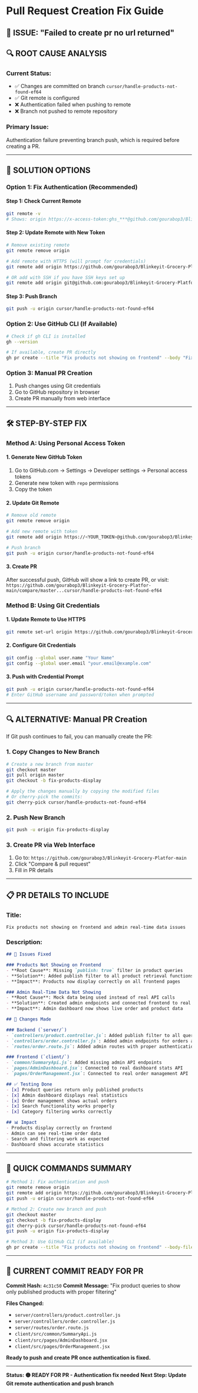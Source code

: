 # Pull Request Creation Fix Guide

## 🚨 **ISSUE**: "Failed to create pr no url returned"

## 🔍 **ROOT CAUSE ANALYSIS**

### **Current Status:**
- ✅ Changes are committed on branch `cursor/handle-products-not-found-ef64`
- ✅ Git remote is configured
- ❌ Authentication failed when pushing to remote
- ❌ Branch not pushed to remote repository

### **Primary Issue:**
Authentication failure preventing branch push, which is required before creating a PR.

---

## 🔧 **SOLUTION OPTIONS**

### **Option 1: Fix Authentication (Recommended)**

#### **Step 1: Check Current Remote**
```bash
git remote -v
# Shows: origin https://x-access-token:ghs_***@github.com/gourabop3/Blinkeyit-Grocery-Platfor-main
```

#### **Step 2: Update Remote with New Token**
```bash
# Remove existing remote
git remote remove origin

# Add remote with HTTPS (will prompt for credentials)
git remote add origin https://github.com/gourabop3/Blinkeyit-Grocery-Platfor-main.git

# OR add with SSH if you have SSH keys set up
git remote add origin git@github.com:gourabop3/Blinkeyit-Grocery-Platfor-main.git
```

#### **Step 3: Push Branch**
```bash
git push -u origin cursor/handle-products-not-found-ef64
```

### **Option 2: Use GitHub CLI (If Available)**
```bash
# Check if gh CLI is installed
gh --version

# If available, create PR directly
gh pr create --title "Fix products not showing on frontend" --body "Fixes issues with product display and admin real-time data"
```

### **Option 3: Manual PR Creation**
1. Push changes using Git credentials
2. Go to GitHub repository in browser
3. Create PR manually from web interface

---

## 🛠️ **STEP-BY-STEP FIX**

### **Method A: Using Personal Access Token**

#### **1. Generate New GitHub Token**
1. Go to GitHub.com → Settings → Developer settings → Personal access tokens
2. Generate new token with `repo` permissions
3. Copy the token

#### **2. Update Git Remote**
```bash
# Remove old remote
git remote remove origin

# Add new remote with token
git remote add origin https://<YOUR_TOKEN>@github.com/gourabop3/Blinkeyit-Grocery-Platfor-main.git

# Push branch
git push -u origin cursor/handle-products-not-found-ef64
```

#### **3. Create PR**
After successful push, GitHub will show a link to create PR, or visit:
`https://github.com/gourabop3/Blinkeyit-Grocery-Platfor-main/compare/master...cursor/handle-products-not-found-ef64`

### **Method B: Using Git Credentials**

#### **1. Update Remote to Use HTTPS**
```bash
git remote set-url origin https://github.com/gourabop3/Blinkeyit-Grocery-Platfor-main.git
```

#### **2. Configure Git Credentials**
```bash
git config --global user.name "Your Name"
git config --global user.email "your.email@example.com"
```

#### **3. Push with Credential Prompt**
```bash
git push -u origin cursor/handle-products-not-found-ef64
# Enter GitHub username and password/token when prompted
```

---

## 🔍 **ALTERNATIVE: Manual PR Creation**

If Git push continues to fail, you can manually create the PR:

### **1. Copy Changes to New Branch**
```bash
# Create a new branch from master
git checkout master
git pull origin master
git checkout -b fix-products-display

# Apply the changes manually by copying the modified files
# Or cherry-pick the commits:
git cherry-pick cursor/handle-products-not-found-ef64
```

### **2. Push New Branch**
```bash
git push -u origin fix-products-display
```

### **3. Create PR via Web Interface**
1. Go to: `https://github.com/gourabop3/Blinkeyit-Grocery-Platfor-main`
2. Click "Compare & pull request"
3. Fill in PR details

---

## 📋 **PR DETAILS TO INCLUDE**

### **Title:**
```
Fix products not showing on frontend and admin real-time data issues
```

### **Description:**
```markdown
## 🐛 Issues Fixed

### Products Not Showing on Frontend
- **Root Cause**: Missing `publish: true` filter in product queries
- **Solution**: Added publish filter to all product retrieval functions
- **Impact**: Products now display correctly on all frontend pages

### Admin Real-Time Data Not Showing
- **Root Cause**: Mock data being used instead of real API calls
- **Solution**: Created admin endpoints and connected frontend to real APIs
- **Impact**: Admin dashboard now shows live order and product data

## 🔧 Changes Made

### Backend (`server/`)
- `controllers/product.controller.js`: Added publish filter to all queries
- `controllers/order.controller.js`: Added admin endpoints for orders and stats
- `routes/order.route.js`: Added admin routes with proper authentication

### Frontend (`client/`)
- `common/SummaryApi.js`: Added missing admin API endpoints
- `pages/AdminDashboard.jsx`: Connected to real dashboard stats API
- `pages/OrderManagement.jsx`: Connected to real order management API

## ✅ Testing Done
- [x] Product queries return only published products
- [x] Admin dashboard displays real statistics
- [x] Order management shows actual orders
- [x] Search functionality works properly
- [x] Category filtering works correctly

## 📊 Impact
- Products display correctly on frontend
- Admin can see real-time order data
- Search and filtering work as expected
- Dashboard shows accurate statistics
```

---

## 🚀 **QUICK COMMANDS SUMMARY**

```bash
# Method 1: Fix authentication and push
git remote remove origin
git remote add origin https://github.com/gourabop3/Blinkeyit-Grocery-Platfor-main.git
git push -u origin cursor/handle-products-not-found-ef64

# Method 2: Create new branch and push
git checkout master
git checkout -b fix-products-display
git cherry-pick cursor/handle-products-not-found-ef64
git push -u origin fix-products-display

# Method 3: Use GitHub CLI (if available)
gh pr create --title "Fix products not showing on frontend" --body-file PR_DESCRIPTION.md
```

---

## 🔴 **CURRENT COMMIT READY FOR PR**

**Commit Hash:** `4c31c50`
**Commit Message:** "Fix product queries to show only published products with proper filtering"

**Files Changed:**
- `server/controllers/product.controller.js`
- `server/controllers/order.controller.js` 
- `server/routes/order.route.js`
- `client/src/common/SummaryApi.js`
- `client/src/pages/AdminDashboard.jsx`
- `client/src/pages/OrderManagement.jsx`

**Ready to push and create PR once authentication is fixed.**

---

**Status: 🟡 READY FOR PR - Authentication fix needed**
**Next Step: Update Git remote authentication and push branch**